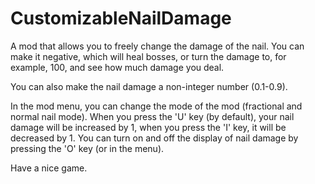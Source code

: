 # CustomizableNailDamage

A mod that allows you to freely change the damage of the nail. You can make it negative, which will heal bosses, or turn the damage to, for example, 100, and see how much damage you deal.

You can also make the nail damage a non-integer number (0.1-0.9).

In the mod menu, you can change the mode of the mod (fractional and normal nail mode). 
When you press the 'U' key (by default), your nail damage will be increased by 1, when you press the 'I' key, it will be decreased by 1.
You can turn on and off the display of nail damage by pressing the 'O' key (or in the menu).

Have a nice game.